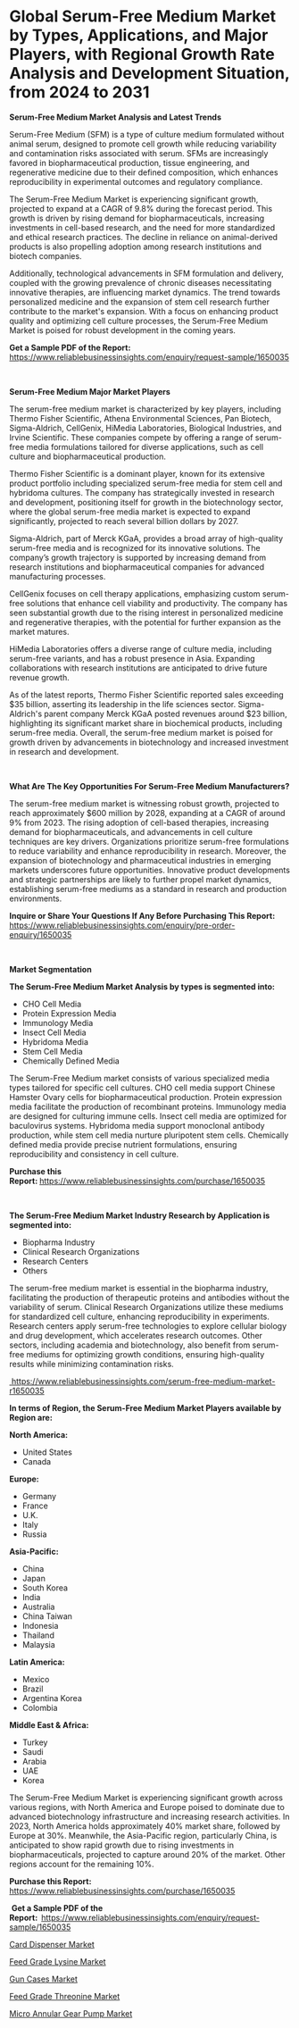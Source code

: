 <p><h1>Global Serum-Free Medium Market by Types, Applications, and Major Players, with Regional Growth Rate Analysis and Development Situation, from 2024 to 2031</h1></p><p><strong>Serum-Free Medium Market Analysis and Latest Trends</strong></p>
<p><p>Serum-Free Medium (SFM) is a type of culture medium formulated without animal serum, designed to promote cell growth while reducing variability and contamination risks associated with serum. SFMs are increasingly favored in biopharmaceutical production, tissue engineering, and regenerative medicine due to their defined composition, which enhances reproducibility in experimental outcomes and regulatory compliance.</p><p>The Serum-Free Medium Market is experiencing significant growth, projected to expand at a CAGR of 9.8% during the forecast period. This growth is driven by rising demand for biopharmaceuticals, increasing investments in cell-based research, and the need for more standardized and ethical research practices. The decline in reliance on animal-derived products is also propelling adoption among research institutions and biotech companies.</p><p>Additionally, technological advancements in SFM formulation and delivery, coupled with the growing prevalence of chronic diseases necessitating innovative therapies, are influencing market dynamics. The trend towards personalized medicine and the expansion of stem cell research further contribute to the market's expansion. With a focus on enhancing product quality and optimizing cell culture processes, the Serum-Free Medium Market is poised for robust development in the coming years.</p></p>
<p><strong>Get a Sample PDF of the Report:&nbsp;</strong> <a href="https://www.reliablebusinessinsights.com/enquiry/request-sample/1650035?utm_campaign=97&utm_medium=2&utm_source=Github&utm_content=ia&utm_term=26092024&utm_id=serum-free-medium">https://www.reliablebusinessinsights.com/enquiry/request-sample/1650035</a></p>
<p>&nbsp;</p>
<p><strong>Serum-Free Medium Major Market Players</strong></p>
<p><p>The serum-free medium market is characterized by key players, including Thermo Fisher Scientific, Athena Environmental Sciences, Pan Biotech, Sigma-Aldrich, CellGenix, HiMedia Laboratories, Biological Industries, and Irvine Scientific. These companies compete by offering a range of serum-free media formulations tailored for diverse applications, such as cell culture and biopharmaceutical production.</p><p>Thermo Fisher Scientific is a dominant player, known for its extensive product portfolio including specialized serum-free media for stem cell and hybridoma cultures. The company has strategically invested in research and development, positioning itself for growth in the biotechnology sector, where the global serum-free media market is expected to expand significantly, projected to reach several billion dollars by 2027.</p><p>Sigma-Aldrich, part of Merck KGaA, provides a broad array of high-quality serum-free media and is recognized for its innovative solutions. The company’s growth trajectory is supported by increasing demand from research institutions and biopharmaceutical companies for advanced manufacturing processes.</p><p>CellGenix focuses on cell therapy applications, emphasizing custom serum-free solutions that enhance cell viability and productivity. The company has seen substantial growth due to the rising interest in personalized medicine and regenerative therapies, with the potential for further expansion as the market matures.</p><p>HiMedia Laboratories offers a diverse range of culture media, including serum-free variants, and has a robust presence in Asia. Expanding collaborations with research institutions are anticipated to drive future revenue growth.</p><p>As of the latest reports, Thermo Fisher Scientific reported sales exceeding $35 billion, asserting its leadership in the life sciences sector. Sigma-Aldrich's parent company Merck KGaA posted revenues around $23 billion, highlighting its significant market share in biochemical products, including serum-free media. Overall, the serum-free medium market is poised for growth driven by advancements in biotechnology and increased investment in research and development.</p></p>
<p>&nbsp;</p>
<p><strong>What Are The Key Opportunities For Serum-Free Medium Manufacturers?</strong></p>
<p><p>The serum-free medium market is witnessing robust growth, projected to reach approximately $600 million by 2028, expanding at a CAGR of around 9% from 2023. The rising adoption of cell-based therapies, increasing demand for biopharmaceuticals, and advancements in cell culture techniques are key drivers. Organizations prioritize serum-free formulations to reduce variability and enhance reproducibility in research. Moreover, the expansion of biotechnology and pharmaceutical industries in emerging markets underscores future opportunities. Innovative product developments and strategic partnerships are likely to further propel market dynamics, establishing serum-free mediums as a standard in research and production environments.</p></p>
<p><strong>Inquire or Share Your Questions If Any Before Purchasing This Report:</strong> <a href="https://www.reliablebusinessinsights.com/enquiry/pre-order-enquiry/1650035?utm_campaign=97&utm_medium=2&utm_source=Github&utm_content=ia&utm_term=26092024&utm_id=serum-free-medium">https://www.reliablebusinessinsights.com/enquiry/pre-order-enquiry/1650035</a></p>
<p>&nbsp;</p>
<p><strong>Market Segmentation</strong></p>
<p><strong>The Serum-Free Medium Market Analysis by types is segmented into:</strong></p>
<p><ul><li>CHO Cell Media</li><li>Protein Expression Media</li><li>Immunology Media</li><li>Insect Cell Media</li><li>Hybridoma Media</li><li>Stem Cell Media</li><li>Chemically Defined Media</li></ul></p>
<p><p>The Serum-Free Medium market consists of various specialized media types tailored for specific cell cultures. CHO cell media support Chinese Hamster Ovary cells for biopharmaceutical production. Protein expression media facilitate the production of recombinant proteins. Immunology media are designed for culturing immune cells. Insect cell media are optimized for baculovirus systems. Hybridoma media support monoclonal antibody production, while stem cell media nurture pluripotent stem cells. Chemically defined media provide precise nutrient formulations, ensuring reproducibility and consistency in cell culture.</p></p>
<p><strong>Purchase this Report:&nbsp;</strong><a href="https://www.reliablebusinessinsights.com/purchase/1650035?utm_campaign=97&utm_medium=2&utm_source=Github&utm_content=ia&utm_term=26092024&utm_id=serum-free-medium">https://www.reliablebusinessinsights.com/purchase/1650035</a></p>
<p>&nbsp;</p>
<p><strong>The Serum-Free Medium Market Industry Research by Application is segmented into:</strong></p>
<p><ul><li>Biopharma Industry</li><li>Clinical Research Organizations</li><li>Research Centers</li><li>Others</li></ul></p>
<p><p>The serum-free medium market is essential in the biopharma industry, facilitating the production of therapeutic proteins and antibodies without the variability of serum. Clinical Research Organizations utilize these mediums for standardized cell culture, enhancing reproducibility in experiments. Research centers apply serum-free technologies to explore cellular biology and drug development, which accelerates research outcomes. Other sectors, including academia and biotechnology, also benefit from serum-free mediums for optimizing growth conditions, ensuring high-quality results while minimizing contamination risks.</p></p>
<p><a href="https://www.reliablebusinessinsights.com/serum-free-medium-market-r1650035?utm_campaign=97&utm_medium=2&utm_source=Github&utm_content=ia&utm_term=26092024&utm_id=serum-free-medium">&nbsp;https://www.reliablebusinessinsights.com/serum-free-medium-market-r1650035</a></p>
<p><strong>In terms of Region, the Serum-Free Medium Market Players available by Region are:</strong></p>
<p>
    <p> <strong> North America: </strong>
        <ul>
            <li>United States</li>
            <li>Canada</li>
        </ul>
        </p> 
    <p> <strong> Europe: </strong>
        <ul>
            <li>Germany</li>
            <li>France</li>
            <li>U.K.</li>
            <li>Italy</li>
            <li>Russia</li>
        </ul>
        </p> 
    <p> <strong> Asia-Pacific: </strong>
        <ul>
            <li>China</li>
            <li>Japan</li>
            <li>South Korea</li>
            <li>India</li>
            <li>Australia</li>
            <li>China Taiwan</li>
            <li>Indonesia</li>
            <li>Thailand</li>
            <li>Malaysia</li>
        </ul>
        </p> 
    <p> <strong> Latin America: </strong>
        <ul>
            <li>Mexico</li>
            <li>Brazil</li>
            <li>Argentina Korea</li>
            <li>Colombia</li>
        </ul>
        </p> 
    <p> <strong> Middle East & Africa: </strong>
        <ul>
            <li>Turkey</li>
            <li>Saudi</li>
            <li>Arabia</li>
            <li>UAE</li>
            <li>Korea</li>
        </ul>
    </p>
    </p>
<p><p>The Serum-Free Medium Market is experiencing significant growth across various regions, with North America and Europe poised to dominate due to advanced biotechnology infrastructure and increasing research activities. In 2023, North America holds approximately 40% market share, followed by Europe at 30%. Meanwhile, the Asia-Pacific region, particularly China, is anticipated to show rapid growth due to rising investments in biopharmaceuticals, projected to capture around 20% of the market. Other regions account for the remaining 10%.</p></p>
<p><strong>Purchase this Report: </strong><a href="https://www.reliablebusinessinsights.com/purchase/1650035?utm_campaign=97&utm_medium=2&utm_source=Github&utm_content=ia&utm_term=26092024&utm_id=serum-free-medium">https://www.reliablebusinessinsights.com/purchase/1650035</a></p>
<p>&nbsp;<strong>Get a Sample PDF of the Report:&nbsp;&nbsp;</strong><a href="https://www.reliablebusinessinsights.com/enquiry/request-sample/1650035?utm_campaign=97&utm_medium=2&utm_source=Github&utm_content=ia&utm_term=26092024&utm_id=serum-free-medium">https://www.reliablebusinessinsights.com/enquiry/request-sample/1650035</a></p>
<p><strong></strong></p>
<p><p><a href="https://issuu.com/reportprime-2/docs/card-dispenser-market-size-2030.ppt_8b845402051702?utm_campaign=97&utm_medium=2&utm_source=Github&utm_content=ia&utm_term=26092024&utm_id=serum-free-medium">Card Dispenser Market</a></p><p><a href="https://github.com/aiko92han/Market-Research-Report-List-1/blob/main/feed-grade-lysine-market.md?utm_campaign=97&utm_medium=2&utm_source=Github&utm_content=ia&utm_term=26092024&utm_id=serum-free-medium">Feed Grade Lysine Market</a></p><p><a href="https://issuu.com/reportprime-2/docs/gun-cases-market-size-2030.pptx_6f05bba1f3a593?utm_campaign=97&utm_medium=2&utm_source=Github&utm_content=ia&utm_term=26092024&utm_id=serum-free-medium">Gun Cases Market</a></p><p><a href="https://github.com/GraceTurner587/Market-Research-Report-List-1/blob/main/feed-grade-threonine-market.md?utm_campaign=97&utm_medium=2&utm_source=Github&utm_content=ia&utm_term=26092024&utm_id=serum-free-medium">Feed Grade Threonine Market</a></p><p><a href="https://www.linkedin.com/pulse/what-driving-global-micro-annular-gear-pump-market-dive-6zxnf?trackingId=etwRV8npSD2vH1fSsHbPtg%3D%3D&utm_campaign=97&utm_medium=2&utm_source=Github&utm_content=ia&utm_term=26092024&utm_id=serum-free-medium">Micro Annular Gear Pump Market</a></p></p>